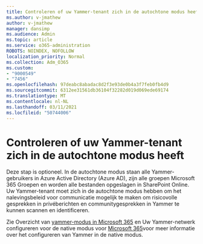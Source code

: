 ```yaml
---
title: Controleren of uw Yammer-tenant zich in de autochtone modus heeft
ms.author: v-jmathew
author: v-jmathew
manager: dansimp
ms.audience: Admin
ms.topic: article
ms.service: o365-administration
ROBOTS: NOINDEX, NOFOLLOW
localization_priority: Normal
ms.collection: Adm_O365
ms.custom:
- "9000549"
- "7456"
ms.openlocfilehash: 97deabc8abadac8d2f3e93de0b4a3f7feb0fb4d9
ms.sourcegitcommit: 6312ee31561db36104f32282d019d069ede69174
ms.translationtype: MT
ms.contentlocale: nl-NL
ms.lasthandoff: 03/11/2021
ms.locfileid: "50744006"
---
```

# <a name="verify-your-yammer-tenant-is-in-native-mode"></a>Controleren of uw Yammer-tenant zich in de autochtone modus heeft

Deze stap is optioneel. In de autochtone modus staan alle Yammer-gebruikers in Azure Active Directory (Azure AD), zijn alle groepen Microsoft 365 Groepen en worden alle bestanden opgeslagen in SharePoint Online. Uw Yammer-tenant moet zich in de autochtone modus hebben om het nalevingsbeleid voor communicatie mogelijk te maken om risicovolle gesprekken in privéberichten en communitygesprekken in Yammer te kunnen scannen en identificeren.  
  
Zie Overzicht van [yammer-modus in Microsoft 365](https://go.microsoft.com/fwlink/?linkid=2129829) en Uw Yammer-netwerk configureren voor de native modus voor [Microsoft 365](https://go.microsoft.com/fwlink/?linkid=2129772)voor meer informatie over het configureren van Yammer in de native modus.

